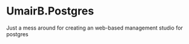 UmairB.Postgres
==========
Just a mess around for creating an web-based management studio for postgres
